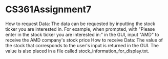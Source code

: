 # CS361Assignment7
How to request Data: The data can be requested by inputting the stock ticker you are interested in. For example, when prompted, with "Please enter in the stock ticker you are interested in:" in the GUI, input "AMD" to receive the AMD company's stock price
How to receive Data: The value of the stock that corresponds to the user's input is returned in the GUI. The value is also placed in a file called stock_information_for_display.txt. 
